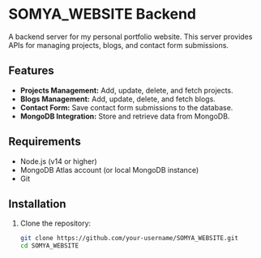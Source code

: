 # SOMYA_WEBSITE Backend

A backend server for my personal portfolio website. This server provides APIs for managing projects, blogs, and contact form submissions.

## Features

- **Projects Management:** Add, update, delete, and fetch projects.
- **Blogs Management:** Add, update, delete, and fetch blogs.
- **Contact Form:** Save contact form submissions to the database.
- **MongoDB Integration:** Store and retrieve data from MongoDB.

## Requirements

- Node.js (v14 or higher)
- MongoDB Atlas account (or local MongoDB instance)
- Git

## Installation

1. Clone the repository:
   ```bash
   git clone https://github.com/your-username/SOMYA_WEBSITE.git
   cd SOMYA_WEBSITE
